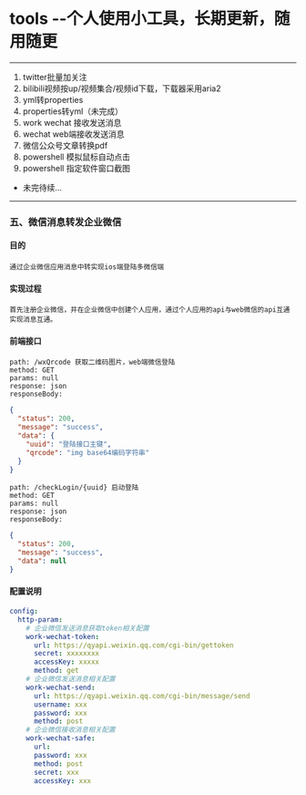 # tools --个人使用小工具，长期更新，随用随更
---
1. twitter批量加关注
2. bilibili视频按up/视频集合/视频id下载，下载器采用aria2
3. yml转properties
4. properties转yml（未完成）
5. work wechat 接收发送消息
6. wechat web端接收发送消息
7. 微信公众号文章转换pdf
8. powershell 模拟鼠标自动点击
9. powershell 指定软件窗口截图
- 未完待续...
---
### 五、微信消息转发企业微信
#### 目的
    通过企业微信应用消息中转实现ios端登陆多微信端
#### 实现过程
    首先注册企业微信，并在企业微信中创建个人应用，通过个人应用的api与web微信的api互通实现消息互通。
#### 前端接口
    path: /wxQrcode 获取二维码图片，web端微信登陆
    method: GET
    params: null
    response: json
    responseBody: 
```json
{
  "status": 200,
  "message": "success",
  "data": {
    "uuid": "登陆接口主键",
    "qrcode": "img base64编码字符串"
  }
}
```
    path: /checkLogin/{uuid} 启动登陆
    method: GET
    params: null
    response: json
    responseBody: 
```json
{
  "status": 200,
  "message": "success",
  "data": null
}
```
#### 配置说明
```yaml
config:
  http-param:
    # 企业微信发送消息获取token相关配置
    work-wechat-token:
      url: https://qyapi.weixin.qq.com/cgi-bin/gettoken
      secret: xxxxxxxx
      accessKey: xxxxx
      method: get
    # 企业微信发送消息相关配置
    work-wechat-send:
      url: https://qyapi.weixin.qq.com/cgi-bin/message/send
      username: xxx
      password: xxx
      method: post
    # 企业微信接收消息相关配置
    work-wechat-safe:
      url:
      password: xxx
      method: post
      secret: xxx
      accessKey: xxx
```
